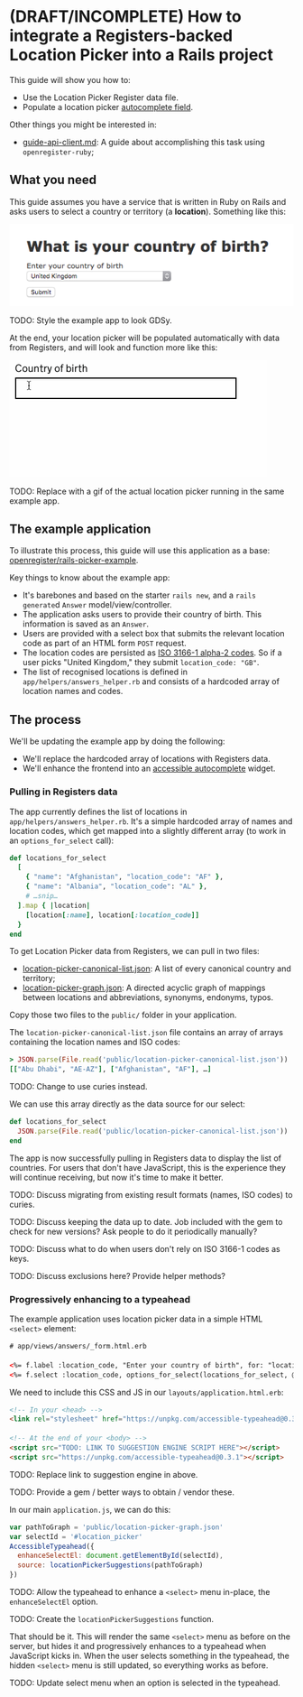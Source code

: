 (DRAFT/INCOMPLETE) How to integrate a Registers-backed Location Picker into a Rails project
===

This guide will show you how to:

- Use the Location Picker Register data file.
- Populate a location picker [autocomplete field](https://github.com/alphagov/accessible-typeahead).

Other things you might be interested in:

- [guide-api-client.md](https://github.com/openregister/rails-picker-example/blob/guide-api-client/guide-api-client.md): A guide about accomplishing this task using `openregister-ruby`;

## What you need

This guide assumes you have a service that is written in Ruby on Rails and asks users to select a country or territory (a **location**). Something like this:

![An image consisting of a web form. There is a title that asks "What is your country of birth." There is a select box that has the preselected value of "United Kingdom". There is a submit button at the bottom.](example-form.png)

TODO: Style the example app to look GDSy.

At the end, your location picker will be populated automatically with data from Registers, and will look and function more like this:

![An animated image consisting of a web form. There is a label that reads "Country of birth." There is an empty text field. The text field is selected, and the characters "U N I" are typed in. A menu appears under the text field, it contains matching countries: "United Kingdom," "United States," "United Arab Emirates," "Tunisia." The first option, "United Kingdom", is clicked on. The text field now updates to contain "United Kingdom." The animation loops from the beginning.](location-picker-example.gif)

TODO: Replace with a gif of the actual location picker running in the same example app.

## The example application

To illustrate this process, this guide will use this application as a base: [openregister/rails-picker-example](https://github.com/openregister/rails-picker-example).

Key things to know about the example app:

- It's barebones and based on the starter `rails new`, and a `rails generate`d `Answer` model/view/controller.
- The application asks users to provide their country of birth. This information is saved as an `Answer`.
- Users are provided with a select box that submits the relevant location code as part of an HTML form `POST` request.
- The location codes are persisted as [ISO 3166-1 alpha-2 codes](https://en.wikipedia.org/wiki/ISO_3166-1_alpha-2#Officially_assigned_code_elements). So if a user picks "United Kingdom," they submit `location_code: "GB"`.
- The list of recognised locations is defined in `app/helpers/answers_helper.rb` and consists of a hardcoded array of location names and codes.

## The process

We'll be updating the example app by doing the following:

- We'll replace the hardcoded array of locations with Registers data.
- We'll enhance the frontend into an [accessible autocomplete](https://github.com/alphagov/accessible-typeahead) widget.

### Pulling in Registers data

The app currently defines the list of locations in `app/helpers/answers_helper.rb`. It's a simple hardcoded array of names and location codes, which get mapped into a slightly different array (to work in an `options_for_select` call):

```ruby
def locations_for_select
  [
    { "name": "Afghanistan", "location_code": "AF" },
    { "name": "Albania", "location_code": "AL" },
    # …snip…
  ].map { |location|
    [location[:name], location[:location_code]]
  }
end
```

To get Location Picker data from Registers, we can pull in two files:

- [location-picker-canonical-list.json](public/location-picker-canonical-list.json): A list of every canonical country and territory;
- [location-picker-graph.json](public/location-picker-graph.json): A directed acyclic graph of mappings between locations and abbreviations, synonyms, endonyms, typos.

Copy those two files to the `public/` folder in your application.

The `location-picker-canonical-list.json` file contains an array of arrays containing the location names and ISO codes:

```ruby
> JSON.parse(File.read('public/location-picker-canonical-list.json'))
[["Abu Dhabi", "AE-AZ"], ["Afghanistan", "AF"], …]
```

TODO: Change to use curies instead.

We can use this array directly as the data source for our select:

```ruby
def locations_for_select
  JSON.parse(File.read('public/location-picker-canonical-list.json'))
end
```

The app is now successfully pulling in Registers data to display the list of countries. For users that don't have JavaScript, this is the experience they will continue receiving, but now it's time to make it better.

TODO: Discuss migrating from existing result formats (names, ISO codes) to curies.

TODO: Discuss keeping the data up to date. Job included with the gem to check for new versions? Ask people to do it periodically manually?

TODO: Discuss what to do when users don't rely on ISO 3166-1 codes as keys.

TODO: Discuss exclusions here? Provide helper methods?

### Progressively enhancing to a typeahead

The example application uses location picker data in a simple HTML `<select>` element:

```html
# app/views/answers/_form.html.erb

<%= f.label :location_code, "Enter your country of birth", for: "location_picker" %>
<%= f.select :location_code, options_for_select(locations_for_select, @answer.location_code), {}, id: "location_picker" %>
```

We need to include this CSS and JS in our `layouts/application.html.erb`:

```html
<!-- In your <head> -->
<link rel="stylesheet" href="https://unpkg.com/accessible-typeahead@0.3.1/examples/styled.css" />

<!-- At the end of your <body> -->
<script src="TODO: LINK TO SUGGESTION ENGINE SCRIPT HERE"></script>
<script src="https://unpkg.com/accessible-typeahead@0.3.1"></script>
```

TODO: Replace link to suggestion engine in above.

TODO: Provide a gem / better ways to obtain / vendor these.

In our main `application.js`, we can do this:

```js
var pathToGraph = 'public/location-picker-graph.json'
var selectId = '#location_picker'
AccessibleTypeahead({
  enhanceSelectEl: document.getElementById(selectId),
  source: locationPickerSuggestions(pathToGraph)
})
```

TODO: Allow the typeahead to enhance a `<select>` menu in-place, the `enhanceSelectEl` option.

TODO: Create the `locationPickerSuggestions` function.

That should be it. This will render the same `<select>` menu as before on the server, but hides it and progressively enhances to a typeahead when JavaScript kicks in. When the user selects something in the typeahead, the hidden `<select>` menu is still updated, so everything works as before.

TODO: Update select menu when an option is selected in the typeahead.
